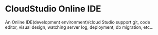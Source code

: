# CloudStudio Online IDE
An Online IDE(development environment)/cloud Studio support git, code editor, visual design, watching server log, deployment, db migration, etc... 
